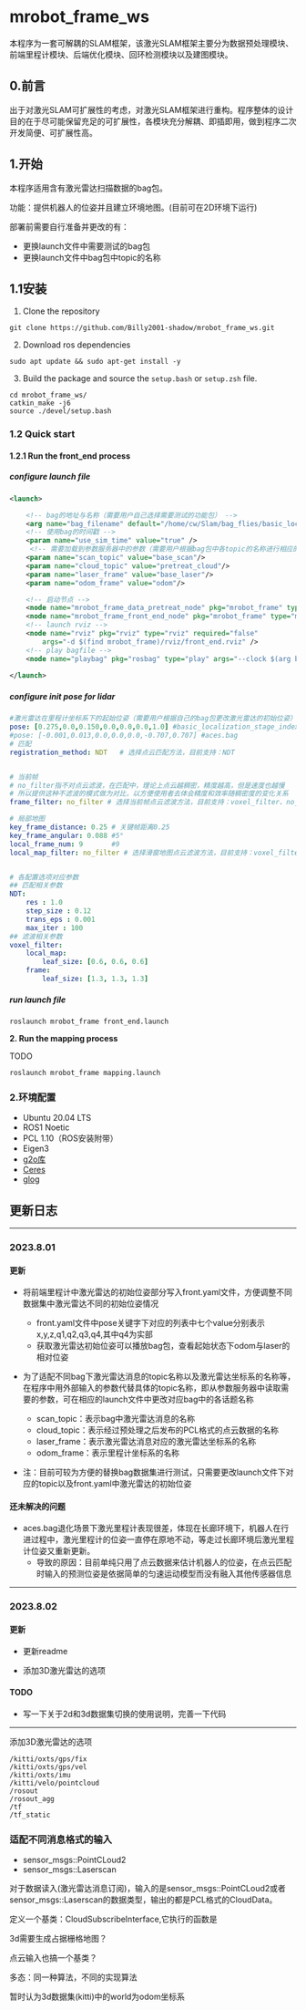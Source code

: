 # mrobot_frame_ws

本程序为一套可解耦的SLAM框架，该激光SLAM框架主要分为数据预处理模块、前端里程计模块、后端优化模块、回环检测模块以及建图模块。

## 0.前言

出于对激光SLAM可扩展性的考虑，对激光SLAM框架进行重构。程序整体的设计目的在于尽可能保留充足的可扩展性，各模块充分解耦、即插即用，做到程序二次开发简便、可扩展性高。

## 1.开始

本程序适用含有激光雷达扫描数据的bag包。

功能：提供机器人的位姿并且建立环境地图。(目前可在2D环境下运行)

部署前需要自行准备并更改的有：

- 更换launch文件中需要测试的bag包
- 更换launch文件中bag包中topic的名称

## 1.1安装

1. Clone the repository

```
git clone https://github.com/Billy2001-shadow/mrobot_frame_ws.git
```

2. Download ros dependencies

```
sudo apt update && sudo apt-get install -y 
```

3. Build  the package and source the `setup.bash` or `setup.zsh` file.

```
cd mrobot_frame_ws/
catkin_make -j6
source ./devel/setup.bash 
```



### 1.2 Quick start

#### **1.2.1 Run the  front_end process**

##### configure launch file

```xml
<launch>

    <!-- bag的地址与名称（需要用户自己选择需要测试的功能包） -->
    <arg name="bag_filename" default="/home/cw/Slam/bag_flies/basic_localization_stage_indexed.bag"/> 
    <!-- 使用bag的时间戳 -->
    <param name="use_sim_time" value="true" />
	 <!-- 需要加载到参数服务器中的参数（需要用户根据bag包中各topic的名称进行相应的更改） -->
    <param name="scan_topic" value="base_scan"/>
    <param name="cloud_topic" value="pretreat_cloud"/>
    <param name="laser_frame" value="base_laser"/>
    <param name="odom_frame" value="odom"/> 

    <!-- 启动节点 -->
    <node name="mrobot_frame_data_pretreat_node" pkg="mrobot_frame" type="mrobot_frame_data_pretreat_node" output="screen" />
    <node name="mrobot_frame_front_end_node" pkg="mrobot_frame" type="mrobot_frame_front_end_node" output="screen" />
    <!-- launch rviz -->
    <node name="rviz" pkg="rviz" type="rviz" required="false"
        args="-d $(find mrobot_frame)/rviz/front_end.rviz" />
    <!-- play bagfile -->
    <node name="playbag" pkg="rosbag" type="play" args="--clock $(arg bag_filename)" />
 
</launch>
```

##### configure init pose for lidar

```yaml
#激光雷达在里程计坐标系下的起始位姿（需要用户根据自己的bag包更改激光雷达的初始位姿）
pose: [0.275,0.0,0.150,0.0,0.0,0.0,1.0] #basic_localization_stage_indexed.bag
#pose: [-0.001,0.013,0.0,0.0,0.0,-0.707,0.707] #aces.bag
# 匹配
registration_method: NDT   # 选择点云匹配方法，目前支持：NDT


# 当前帧
# no_filter指不对点云滤波，在匹配中，理论上点云越稠密，精度越高，但是速度也越慢
# 所以提供这种不滤波的模式做为对比，以方便使用者去体会精度和效率随稠密度的变化关系
frame_filter: no_filter # 选择当前帧点云滤波方法，目前支持：voxel_filter、no_filter

# 局部地图
key_frame_distance: 0.25 # 关键帧距离0.25
key_frame_angular: 0.088 #5°
local_frame_num: 9       #9
local_map_filter: no_filter # 选择滑窗地图点云滤波方法，目前支持：voxel_filter、no_filter


# 各配置选项对应参数
## 匹配相关参数
NDT:
    res : 1.0
    step_size : 0.12
    trans_eps : 0.001
    max_iter : 100
## 滤波相关参数
voxel_filter:
    local_map:
        leaf_size: [0.6, 0.6, 0.6]
    frame:
        leaf_size: [1.3, 1.3, 1.3]
```

##### run launch file

```
roslaunch mrobot_frame front_end.launch
```

**2. Run the  mapping process**

TODO

```
roslaunch mrobot_frame mapping.launch
```



### 2.环境配置

- Ubuntu 20.04 LTS
- ROS1 Noetic
- PCL 1.10（ROS安装附带）
- Eigen3
- [g2o库](https://github.com/RainerKuemmerle/g2o/tree/9b41a4ea5ade8e1250b9c1b279f3a9c098811b5a)
- [Ceres](https://github.com/ceres-solver/ceres-solver)
- [glog](https://github.com/google/glog)









## 更新日志

---

### 2023.8.01

#### 更新

- 将前端里程计中激光雷达的初始位姿部分写入front.yaml文件，方便调整不同数据集中激光雷达不同的初始位姿情况
  - front.yaml文件中pose关键字下对应的列表中七个value分别表示x,y,z,q1,q2,q3,q4,其中q4为实部
  - 获取激光雷达初始位姿可以播放bag包，查看起始状态下odom与laser的相对位姿
- 为了适配不同bag下激光雷达消息的topic名称以及激光雷达坐标系的名称等，在程序中用外部输入的参数代替具体的topic名称，即从参数服务器中读取需要的参数，可在相应的launch文件中更改对应bag中的各话题名称
  - scan_topic：表示bag中激光雷达消息的名称
  - cloud_topic：表示经过预处理之后发布的PCL格式的点云数据的名称
  - laser_frame：表示激光雷达消息对应的激光雷达坐标系的名称
  - odom_frame：表示里程计坐标系的名称

- 注：目前可较为方便的替换bag数据集进行测试，只需要更改launch文件下对应的topic以及front.yaml中激光雷达的初始位姿

#### 还未解决的问题

- aces.bag退化场景下激光里程计表现很差，体现在长廊环境下，机器人在行进过程中，激光里程计的位姿一直停在原地不动，等走过长廊环境后激光里程计位姿又重新更新。
  - 导致的原因：目前单纯只用了点云数据来估计机器人的位姿，在点云匹配时输入的预测位姿是依据简单的匀速运动模型而没有融入其他传感器信息

---

### 2023.8.02

#### 更新

- 更新readme

- 添加3D激光雷达的选项

#### TODO

- 写一下关于2d和3d数据集切换的使用说明，完善一下代码

---





添加3D激光雷达的选项



```
/kitti/oxts/gps/fix
/kitti/oxts/gps/vel               
/kitti/oxts/imu
/kitti/velo/pointcloud
/rosout
/rosout_agg
/tf
/tf_static
```



### 适配不同消息格式的输入

- sensor_msgs::PointCLoud2
- sensor_msgs::Laserscan



对于数据读入(激光雷达消息订阅)，输入的是sensor_msgs::PointCLoud2或者sensor_msgs::Laserscan的数据类型，输出的都是PCL格式的CloudData。

定义一个基类：CloudSubscribeInterface,它执行的函数是





3d需要生成占据栅格地图？



点云输入也搞一个基类？

多态：同一种算法，不同的实现算法



暂时认为3d数据集(kitti)中的world为odom坐标系

